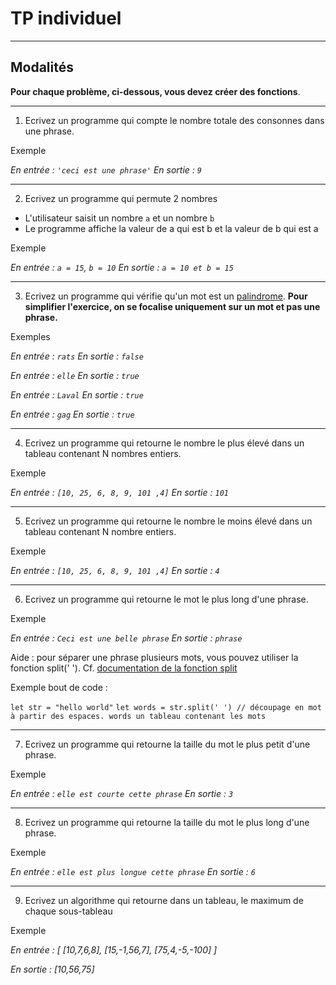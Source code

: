 # TP individuel

---

## Modalités

**Pour chaque problème, ci-dessous, vous devez créer des fonctions**.

---

1. Ecrivez un programme qui compte le nombre totale des consonnes dans une phrase.

Exemple

*En entrée : `'ceci est une phrase'`*
*En sortie : `9`*

---

2. Ecrivez un programme qui permute 2 nombres
- L'utilisateur saisit un nombre `a` et un nombre `b`
- Le programme affiche la valeur de a qui est b et la valeur de b qui est a

Exemple

*En entrée : `a = 15`, `b = 10`*
*En sortie : `a = 10 et b = 15`*

---

3. Ecrivez un programme qui vérifie qu'un mot est un [palindrome](https://www.larousse.fr/dictionnaires/francais/palindrome/57418). **Pour simplifier l'exercice, on se focalise uniquement sur un mot et pas une phrase.**

Exemples

*En entrée : `rats`*
*En sortie : `false`*

*En entrée : `elle`*
*En sortie : `true`*

*En entrée : `Laval`*
*En sortie : `true`*

*En entrée : `gag`*
*En sortie : `true`*


---

4. Ecrivez un programme qui retourne le nombre le plus élevé dans un tableau contenant N nombres entiers.

Exemple

*En entrée : `[10, 25, 6, 8, 9, 101 ,4]`*
*En sortie : `101`*

---

5. Ecrivez un programme qui retourne le nombre le moins élevé dans un tableau contenant N nombre entiers.

Exemple

*En entrée : `[10, 25, 6, 8, 9, 101 ,4]`*
*En sortie : `4`*

---

6. Ecrivez un programme qui retourne le mot le plus long d'une phrase.

Exemple

*En entrée : `Ceci est une belle phrase`*
*En sortie : `phrase`*

Aide : pour séparer une phrase plusieurs mots, vous pouvez utiliser la fonction split(' ').
Cf. [documentation de la fonction split](https://developer.mozilla.org/fr/docs/Web/JavaScript/Reference/Global_Objects/String/split)

Exemple bout de code :

`let str = "hello world"`
`let words = str.split(' ') // découpage en mot à partir des espaces. words un tableau contenant les mots`

---

7. Ecrivez un programme qui retourne la taille du mot le plus petit d'une phrase.

Exemple

*En entrée : `elle est courte cette phrase`*
*En sortie : `3`*

---

8. Ecrivez un programme qui retourne la taille du mot le plus long d'une phrase.

Exemple

*En entrée : `elle est plus longue cette phrase`*
*En sortie : `6`*

---

9. Ecrivez un algorithme qui retourne dans un tableau, le maximum de chaque sous-tableau

Exemple 

*En entrée : [ [10,7,6,8], [15,-1,56,7], [75,4,-5,-100] ]*

*En sortie : [10,56,75]*